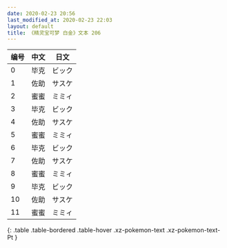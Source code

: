 ```yaml
---
date: 2020-02-23 20:56
last_modified_at: 2020-02-23 22:03
layout: default
title: 《精灵宝可梦 白金》文本 206
---
```

| 编号 | 中文 | 日文 |
| ---- | ---- | ---- |
| 0 | 毕克 | ビック |
| 1 | 佐助 | サスケ |
| 2 | 蜜蜜 | ミミィ |
| 3 | 毕克 | ビック |
| 4 | 佐助 | サスケ |
| 5 | 蜜蜜 | ミミィ |
| 6 | 毕克 | ビック |
| 7 | 佐助 | サスケ |
| 8 | 蜜蜜 | ミミィ |
| 9 | 毕克 | ビック |
| 10 | 佐助 | サスケ |
| 11 | 蜜蜜 | ミミィ |
{: .table .table-bordered .table-hover .xz-pokemon-text .xz-pokemon-text-Pt }
